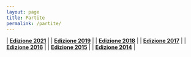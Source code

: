 ```yaml
---
layout: page
title: Partite
permalink: /partite/
---
```


| [**Edizione 2021**](/partite/2021/) |
| [**Edizione 2019**](/partite/2019/) | 
| [**Edizione 2018**](/partite/2018/) | 
| [**Edizione 2017**](/partite/2017/) | 
| [**Edizione 2016**](/partite/2016/) | 
| [**Edizione 2015**](/partite/2015/) | 
| [**Edizione 2014**](/partite/2014/) |